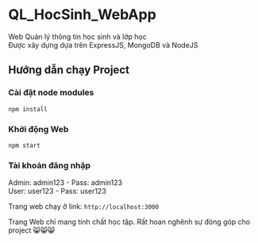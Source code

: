 # QL_HocSinh_WebApp
Web Quản lý thông tin học sinh và lớp học  
Được xây dựng dựa trên ExpressJS, MongoDB và NodeJS

## Hướng dẫn chạy Project  
### Cài đặt node modules
```shell
npm install
```
### Khởi động Web
```shell
npm start
```
### Tài khoản đăng nhập
Admin: admin123 - Pass: admin123  
User: user123 - Pass: user123

Trang web chạy ở link: `http://localhost:3000`

Trang Web chỉ mang tính chất học tập. Rất hoan nghênh sự đóng góp cho project 😸😸😸

